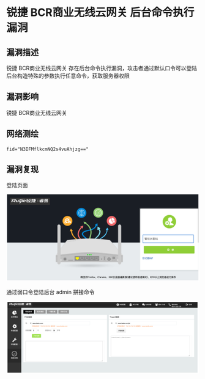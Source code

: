 # 

# 锐捷 BCR商业无线云网关 后台命令执行漏洞

## 漏洞描述

锐捷 BCR商业无线云网关 存在后台命令执行漏洞，攻击者通过默认口令可以登陆后台构造特殊的参数执行任意命令，获取服务器权限

## 漏洞影响

锐捷 BCR商业无线云网关

## 网络测绘

```
fid="N3IFMflkcmNQ2s4vuAhjzg=="
```

## 漏洞复现

登陆页面

![image-20230828150840869](images/image-20230828150840869.png)

通过弱口令登陆后台 admin 拼接命令

![image-20230828150858507](images/image-20230828150858507.png)
